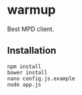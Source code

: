 # warmup
Best MPD client.
## Installation
```
npm install
bower install
nano config.js.example
node app.js
```
